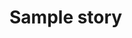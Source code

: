 <!---metadata 
    {
        "type": "story",
        "title": "3rd story is the charm", 
        "take": "Just started it", 
        "status": "active", 
        "progress":10, 
        "tags":["tag1", "tag2"]
    } 
/metadata--->
# Sample story 